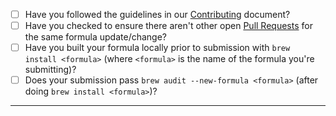 - [ ] Have you followed the guidelines in our [Contributing](https://github.com/Homebrew/homebrew-core/blob/master/CONTRIBUTING.md) document?
- [ ] Have you checked to ensure there aren't other open [Pull Requests](https://github.com/Homebrew/homebrew-core/pulls) for the same formula update/change?
- [ ] Have you built your formula locally prior to submission with `brew install <formula>` (where `<formula>` is the name of the formula you're submitting)?
- [ ] Does your submission pass `brew audit --new-formula <formula>` (after doing `brew install <formula>`)?

-----
